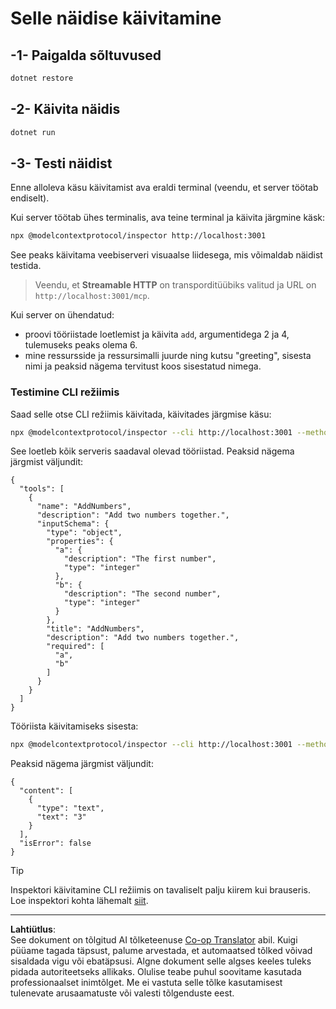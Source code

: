 <!--
CO_OP_TRANSLATOR_METADATA:
{
  "original_hash": "dde4e32e4b55ef4962c411b39d2340a7",
  "translation_date": "2025-10-11T11:50:54+00:00",
  "source_file": "03-GettingStarted/06-http-streaming/solution/dotnet/README.md",
  "language_code": "et"
}
-->
# Selle näidise käivitamine

## -1- Paigalda sõltuvused

```bash
dotnet restore
```

## -2- Käivita näidis

```bash
dotnet run
```

## -3- Testi näidist

Enne alloleva käsu käivitamist ava eraldi terminal (veendu, et server töötab endiselt).

Kui server töötab ühes terminalis, ava teine terminal ja käivita järgmine käsk:

```bash
npx @modelcontextprotocol/inspector http://localhost:3001
```

See peaks käivitama veebiserveri visuaalse liidesega, mis võimaldab näidist testida.

> Veendu, et **Streamable HTTP** on transporditüübiks valitud ja URL on `http://localhost:3001/mcp`.

Kui server on ühendatud:

- proovi tööriistade loetlemist ja käivita `add`, argumentidega 2 ja 4, tulemuseks peaks olema 6.
- mine ressursside ja ressursimalli juurde ning kutsu "greeting", sisesta nimi ja peaksid nägema tervitust koos sisestatud nimega.

### Testimine CLI režiimis

Saad selle otse CLI režiimis käivitada, käivitades järgmise käsu:

```bash 
npx @modelcontextprotocol/inspector --cli http://localhost:3001 --method tools/list
```

See loetleb kõik serveris saadaval olevad tööriistad. Peaksid nägema järgmist väljundit:

```text
{
  "tools": [
    {
      "name": "AddNumbers",
      "description": "Add two numbers together.",
      "inputSchema": {
        "type": "object",
        "properties": {
          "a": {
            "description": "The first number",
            "type": "integer"
          },
          "b": {
            "description": "The second number",
            "type": "integer"
          }
        },
        "title": "AddNumbers",
        "description": "Add two numbers together.",
        "required": [
          "a",
          "b"
        ]
      }
    }
  ]
}
```

Tööriista käivitamiseks sisesta:

```bash
npx @modelcontextprotocol/inspector --cli http://localhost:3001 --method tools/call --tool-name AddNumbers --tool-arg a=1 --tool-arg b=2
```

Peaksid nägema järgmist väljundit:

```text
{
  "content": [
    {
      "type": "text",
      "text": "3"
    }
  ],
  "isError": false
}
```

> [!TIP]
> Inspektori käivitamine CLI režiimis on tavaliselt palju kiirem kui brauseris.
> Loe inspektori kohta lähemalt [siit](https://github.com/modelcontextprotocol/inspector).

---

**Lahtiütlus**:  
See dokument on tõlgitud AI tõlketeenuse [Co-op Translator](https://github.com/Azure/co-op-translator) abil. Kuigi püüame tagada täpsust, palume arvestada, et automaatsed tõlked võivad sisaldada vigu või ebatäpsusi. Algne dokument selle algses keeles tuleks pidada autoriteetseks allikaks. Olulise teabe puhul soovitame kasutada professionaalset inimtõlget. Me ei vastuta selle tõlke kasutamisest tulenevate arusaamatuste või valesti tõlgenduste eest.